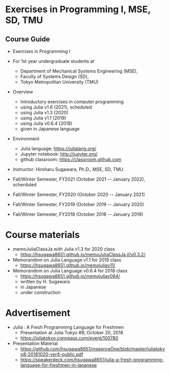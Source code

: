 # Exercises in Programming I, MSE, SD, TMU

## Course Guide

* Exercises in Programming I

* For 1st year undergraduate students at
  * Department of Mechanical Systems Engineering (MSE),
  * Faculty of Systems Design (SD), 
  * Tokyo Metropolitan University (TMU)

* Overview
  * Introductory exercises in computer programming
  * using Julia v1.6   (2021), scheduled
  * using Julia v1.3   (2020) 
  * using Julia v1.1   (2019) 
  * using Julia v0.6.4 (2018) 
  * given in Japanese language

* Environment
  * Julia language; https://julialang.org/
  * Jupyter notebook: http://jupyter.org/
  * github classroom: https://classroom.github.com

* Instructor: Hiroharu Sugawara, Ph.D., MSE, SD, TMU

* Fall/Winter Semester, FY2021 (October 2021 -- January 2022), scherduled
* Fall/Winter Semester, FY2020 (October 2020 -- January 2021)
* Fall/Winter Semester, FY2019 (October 2019 -- January 2020)
* Fall/Winter Semester, FY2018 (October 2018 -- January 2019)

# Course materials
  * memoJuliaClassJa  with Julia v1.3   for 2020 class
    * https://hsugawa8651.github.io/memoJuliaClassJa.jl/v0.3.2/
  * Memorandom on Julia Language v1.1   for 2019 class
    * https://hsugawa8651.github.io/memojuliav11/
  * Memorandom on Julia Language v0.6.4 for 2018 class
    * https://hsugawa8651.github.io/memojuliav064/
    * written by H. Sugawara
    * in Japanese
    * under construction
  
# Advertisement
 * Julia : A Fresh Programming Language for Freshmen
   * Presentation at Julia Tokyo #8, October 20, 2018
   * https://juliatokyo.connpass.com/event/100780
 * Presentation Material
   * https://github.com/hsugawa8651/mseprogOne/blob/master/juliatokyo8-20181020-ver4-public.pdf
   * https://speakerdeck.com/hsugawa8651/julia-a-fresh-programming-language-for-freshmen-in-japanese
  
